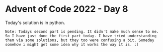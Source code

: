 # Advent of Code 2022 - Day 8

Today's solution is in python. 

```
Note: Todays second part is pending. It didn't make much sense to me. So I have just done the first part today. I have tried understanding them via some solutions, but they too were confusing a bit. Someday somehow i might get some idea why it works the way it is. :)
```